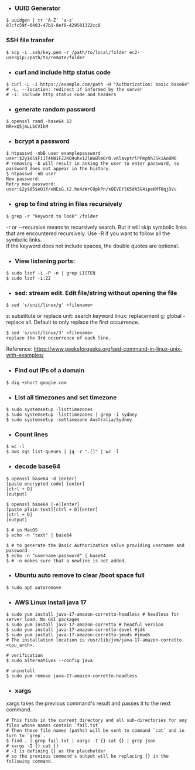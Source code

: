 - ### UUID Generator
```shell
$ uuidgen | tr 'A-Z' 'a-z'
87cfc59f-0403-47b1-8ef8-429501322cc8
```

### SSH file transfer
```shell
$ scp -i .ssh/key.pem -r /path/to/local/folder ec2-user@ip:/path/to/remote/folder
```

- ### curl and include http status code
```shell
$ curl -L -i https://example.com/path -H "Authorization: basic base64"
# -L, --location: redirect if informed by the server
# -i: include http status code and headers
```

- ### generate random password
```shell
$ openssl rand -base64 12
NR+xQ5jmLLSCVIkM
```
- ### bcrypt a password
```shell
$ htpasswd -nbB user examplepassword
user:$2y$05$Fi1T4kW1FZ2KQ9uhx12lWuBlm6r0.vKlavptrlPPmphhJ5k1AoBM6
# removing -b will result in asking the user to enter password, so password does not appear in the history.
$ htpasswd -nB user
New password:
Retry new password:
user:$2y$05$eQ1Y/eNEsG.t2.ho4zWrCOpkPn/xQEVEYlK5dA5G4ipeKMTHqjDVu
```

- ### grep to find string in files recursively
```shell
$ grep -r "keyword to look" /folder
```
-r or --recursive means to recursively search. But it will skip symbolic links that are encountered recursively.
Use -R if you want to follow all the symbolic links. \
If the keyword does not include spaces, the double quotes are optional.

- ### View listening ports:
```shell
$ sudo lsof -i -P -n | grep LISTEN
$ sudo lsof -i:22
```

- ### sed: stream edit. Edit file/string without opening the file
```shell
$ sed 's/unit/linux/g' <filename>
```
s: substitute or replace
unit: search keyword
linux: replacement
g: global - replace all. Default to only replace the first occurrence.
```shell
$ sed 's/unit/linux/3' <filename>
replace the 3rd occurrence of each line.
```
Reference:
https://www.geeksforgeeks.org/sed-command-in-linux-unix-with-examples/

- ### Find out IPs of a domain
```shell
$ dig +short google.com
```

- ### List all timezones and set timezone
```shell
$ sudo systemsetup -listtimezones
$ sudo systemsetup -listtimezones | grep -i sydney
$ sudo systemsetup -settimezone Australia/Sydney
```

- ### Count lines
```shell
$ wc -l
$ aws sqs list-queues | jq -r ".[]" | wc -l
```

- ### decode base64
```shell
$ openssl base64 -d [enter]
[paste encrypted code] [enter]
[ctrl + D]
[output]

$ openssl base64 [-e][enter]
[paste plain text][ctrl + D][enter]
[ctrl + D]
[output]

$ # in MacOS
$ echo -n "text" | base64

$ # to generate the Basic Authorization value providing username and password
$ echo -n "username:password" | base64
$ # -n makes sure that a newline is not added.
```

- ### Ubuntu auto remove to clear /boot space full
```shell
$ sudo apt autoremove
```

- ### AWS Linux Install java 17
```shell
$ sudo yum install java-17-amazon-corretto-headless # headless for server load. No GUI packages
$ sudo yum install java-17-amazon-corretto # headful version
$ sudo yum install java-17-amazon-corretto-devel #jdk
$ sudo yum install java-17-amazon-corretto-jmods #jmods
# The installation location is /usr/lib/jvm/java-17-amazon-corretto.<cpu_arch>.

# verification
$ sudo alternatives --config java

# uninstall
$ sudo yum remove java-17-amazon-corretto-headless
```

- ### xargs
xargs takes the previous command's result and passes it to the next command.
```shell
# This finds in the current directory and all sub-directories for any files whose names contain `fail.txt`
# Then these file names (paths) will be sent to command `cat` and in turn to `grep`.
$ find . | grep fail.txt | xargs -I {} cat {} | grep json
# xargs -I {} cat {}
# -I is defining {} as the placeholder
# so the previous command's output will be replacing {} in the following command. 
```
